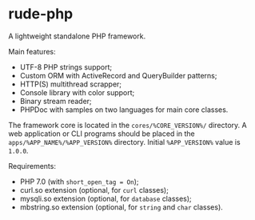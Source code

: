# rude-php

A lightweight standalone PHP framework.

Main features:
- UTF-8 PHP strings support;
- Custom ORM with ActiveRecord and QueryBuilder patterns;
- HTTP(S) multithread scrapper;
- Console library with color support;
- Binary stream reader;
- PHPDoc with samples on two languages for main core classes.

The framework core is located in the `cores/%CORE_VERSION%/` directory.
A web application or CLI programs should be placed in the `apps/%APP_NAME%/%APP_VERSION%` directory. Initial `%APP_VERSION%` value is `1.0.0`.

Requirements:
- PHP 7.0 (with `short_open_tag = On`);
- curl.so extension (optional, for `curl` classes);
- mysqli.so extension (optional, for `database` classes);
- mbstring.so extension (optional, for `string` and `char` classes).

